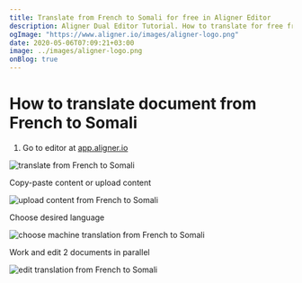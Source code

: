 ```yaml
---
title: Translate from French to Somali for free in Aligner Editor
description: Aligner Dual Editor Tutorial. How to translate for free from French to Somali. Aligner is multilingual document management platform. 
ogImage: "https://www.aligner.io/images/aligner-logo.png"
date: 2020-05-06T07:09:21+03:00
image: ../images/aligner-logo.png
onBlog: true
---
```


# How to translate document from French to Somali

1. Go to editor at [app.aligner.io](https://app.aligner.io "Aligner App web page")

![translate from French to Somali](../aligner-blank-editor.png "translate from French to Somali")

Copy-paste content or upload content

![upload content from French to Somali](../aligner-uploaded-document.png "upload content from French to Somali")

Choose desired language

![choose machine translation from French to Somali](../aligner-language-dropdown.png "choose machine translation from French to Somali")

Work and edit 2 documents in parallel

![edit translation from French to Somali](../aligner-double-sitded-editor.png "edit translation from French to Somali")

